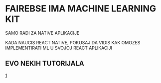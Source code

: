 # FAIREBSE IMA MACHINE LEARNING KIT

SAMO RADI ZA NATIVE APLIKACIJE

KADA NAUCIS REACT NATIVE, POKUSAJ DA VIDIS KAK OMOZES IMPLEMENTIRATI ML U SVOJOJ REACT APLIKACIJI

## EVO NEKIH TUTORIJALA

[1](https://blog.nativebase.io/text-recognition-app-using-react-native-3537ccecda6)